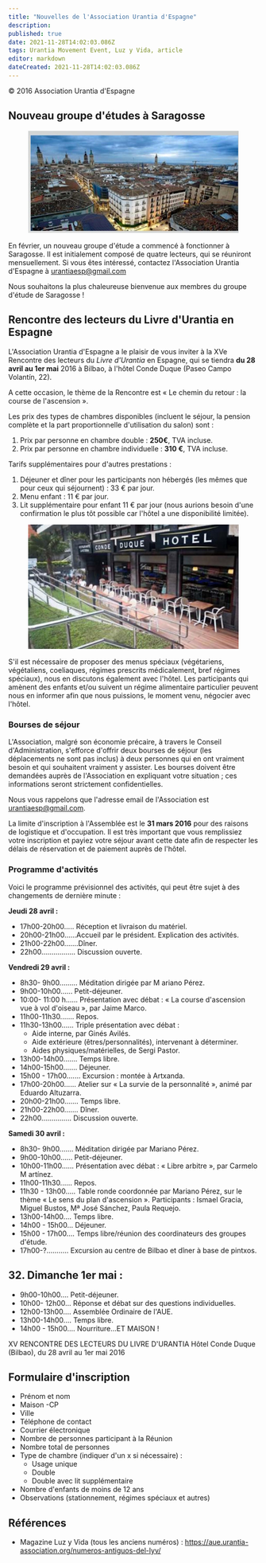 ```yaml
---
title: "Nouvelles de l'Association Urantia d'Espagne"
description: 
published: true
date: 2021-11-28T14:02:03.086Z
tags: Urantia Movement Event, Luz y Vida, article
editor: markdown
dateCreated: 2021-11-28T14:02:03.086Z
---
```


<p class="v-card v-sheet theme--light gray lighten-3 px-2">© 2016 Association Urantia d'Espagne</p>


## Nouveau groupe d'études à Saragosse

<figure id="Figure_1" class="image urantiapedia">
<img src="/image/article/Luz_y_Vida/LyV43/12.jpg">
</figure>

En février, un nouveau groupe d'étude a commencé à fonctionner à Saragosse. Il est initialement composé de quatre lecteurs, qui se réuniront mensuellement. Si vous êtes intéressé, contactez l'Association Urantia d'Espagne à urantiaesp@gmail.com

Nous souhaitons la plus chaleureuse bienvenue aux membres du groupe d'étude de Saragosse !

## Rencontre des lecteurs du Livre d'Urantia en Espagne

L'Association Urantia d'Espagne a le plaisir de vous inviter à la XVe Rencontre des lecteurs du _Livre d'Urantia_ en Espagne, qui se tiendra **du 28 avril au 1er mai** 2016 à Bilbao, à l'hôtel Conde Duque (Paseo Campo Volantín, 22).

A cette occasion, le thème de la Rencontre est « Le chemin du retour : la course de l'ascension ».

Les prix des types de chambres disponibles (incluent le séjour, la pension complète et la part proportionnelle d'utilisation du salon) sont :

1. Prix par personne en chambre double : **250€**, TVA incluse.
2. Prix par personne en chambre individuelle : **310 €**, TVA incluse.

Tarifs supplémentaires pour d'autres prestations :

1. Déjeuner et dîner pour les participants non hébergés (les mêmes que pour ceux qui séjournent) : 33 € par jour.
2. Menu enfant : 11 € par jour.
3. Lit supplémentaire pour enfant 11 € par jour (nous aurions besoin d'une confirmation le plus tôt possible car l'hôtel a une disponibilité limitée).

<figure id="Figure_2" class="image urantiapedia">
<img src="/image/article/Luz_y_Vida/LyV43/13.jpg">
</figure>

S'il est nécessaire de proposer des menus spéciaux (végétariens, végétaliens, coeliaques, régimes prescrits médicalement, bref régimes spéciaux), nous en discutons également avec l'hôtel. Les participants qui amènent des enfants et/ou suivent un régime alimentaire particulier peuvent nous en informer afin que nous puissions, le moment venu, négocier avec l'hôtel.

### Bourses de séjour

L'Association, malgré son économie précaire, à travers le Conseil d'Administration, s'efforce d'offrir deux bourses de séjour (les déplacements ne sont pas inclus) à deux personnes qui en ont vraiment besoin et qui souhaitent vraiment y assister. Les bourses doivent être demandées auprès de l'Association en expliquant votre situation ; ces informations seront strictement confidentielles.

Nous vous rappelons que l'adresse email de l'Association est urantiaesp@gmail.com.

La limite d'inscription à l'Assemblée est le **31 mars 2016** pour des raisons de logistique et d'occupation. Il est très important que vous remplissiez votre inscription et payiez votre séjour avant cette date afin de respecter les délais de réservation et de paiement auprès de l'hôtel.

### Programme d'activités

Voici le programme prévisionnel des activités, qui peut être sujet à des changements de dernière minute :

**Jeudi 28 avril :**

- 17h00-20h00..... Réception et livraison du matériel.
- 20h00-21h00......Accueil par le président. Explication des activités.
- 21h00-22h00.......Dîner.
- 22h00................. Discussion ouverte.

**Vendredi 29 avril :**

- 8h30- 9h00......... Méditation dirigée par M ariano Pérez.
- 9h00-10h00...... Petit-déjeuner.
- 10:00- 11:00 h...... Présentation avec débat : « La course d'ascension vue à vol d'oiseau », par Jaime Marco.
- 11h00-11h30....... Repos.
- 11h30-13h00...... Triple présentation avec débat :
	- Aide interne, par Ginés Avilés.
	- Aide extérieure (êtres/personnalités), intervenant à déterminer.
	- Aides physiques/matérielles, de Sergi Pastor.
- 13h00-14h00....... Temps libre.
- 14h00-15h00....... Déjeuner.
- 15h00 - 17h00....... Excursion : montée à Artxanda.
- 17h00-20h00...... Atelier sur « La survie de la personnalité », animé par Eduardo Altuzarra.
- 20h00-21h00....... Temps libre.
- 21h00-22h00....... Dîner.
- 22h00............... Discussion ouverte.

**Samedi 30 avril :**

- 8h30- 9h00....... Méditation dirigée par Mariano Pérez.
- 9h00-10h00...... Petit-déjeuner.
- 10h00-11h00...... Présentation avec débat : « Libre arbitre », par Carmelo M artínez.
- 11h00-11h30...... Repos.
- 11h30 - 13h00..... Table ronde coordonnée par Mariano Pérez, sur le thème « Le sens du plan d'ascension ». Participants : Ismael Gracia, Miguel Bustos, Mª José Sánchez, Paula Requejo.
- 13h00-14h00.... Temps libre.
- 14h00 - 15h00... Déjeuner.
- 15h00 - 17h00.... Temps libre/réunion des coordinateurs des groupes d'étude.
- 17h00-?........... Excursion au centre de Bilbao et dîner à base de pintxos.

## 32. Dimanche 1er mai :

- 9h00-10h00.... Petit-déjeuner.
- 10h00- 12h00... Réponse et débat sur des questions individuelles.
- 12h00-13h00.... Assemblée Ordinaire de l'AUE.
- 13h00-14h00.... Temps libre.
- 14h00 - 15h00.... Nourriture...ET MAISON !


XV RENCONTRE DES LECTEURS DU LIVRE D'URANTIA
Hôtel Conde Duque (Bilbao), du 28 avril au 1er mai 2016

## Formulaire d'inscription

- Prénom et nom
- Maison
-CP
- Ville
- Téléphone de contact
- Courrier électronique
- Nombre de personnes participant à la Réunion
- Nombre total de personnes
- Type de chambre (indiquer d'un x si nécessaire) :
	- Usage unique
	- Double
	- Double avec lit supplémentaire
- Nombre d'enfants de moins de 12 ans
- Observations (stationnement, régimes spéciaux et autres)


## Références

- Magazine Luz y Vida (tous les anciens numéros) : https://aue.urantia-association.org/numeros-antiguos-del-lyv/

